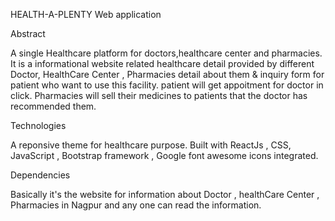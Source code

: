HEALTH-A-PLENTY Web application 

Abstract

A single Healthcare platform for doctors,healthcare center and pharmacies.
It is a informational website related healthcare detail provided by different Doctor, HealthCare Center , Pharmacies detail about them & inquiry form for patient who want to use this facility.
patient will get appoitment for doctor in click. Pharmacies will sell their medicines to patients that the doctor has recommended them.


Technologies

A reponsive theme for healthcare purpose.
Built with ReactJs , CSS,  JavaScript , Bootstrap framework , Google font awesome icons integrated.


Dependencies

Basically it's the website for information about Doctor , healthCare Center , Pharmacies in Nagpur and any one can read the information.
